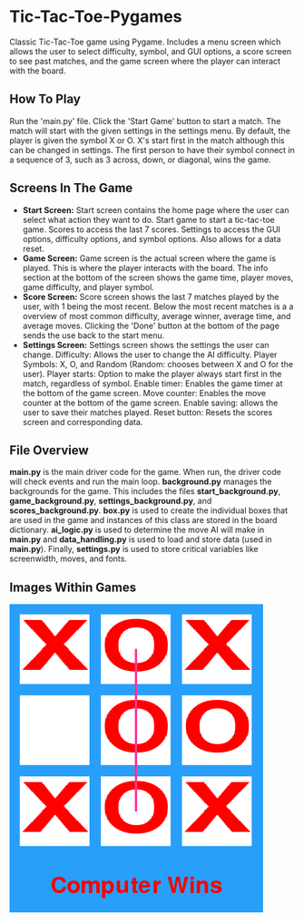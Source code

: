 # Tic-Tac-Toe-Pygames

Classic Tic-Tac-Toe game using Pygame. 
Includes a menu screen which allows the user to select difficulty, symbol, and GUI options, a score screen to see past matches, and the game screen where the player can interact with the board. 

## How To Play ##
Run the 'main.py' file. Click the 'Start Game' button to start a match. The match will start with the given settings in the settings menu. By default, the player is given the symbol X or O. X's start first in the match although this can be changed in settings. The first person to have their symbol connect in a sequence of 3, such as 3 across, down, or diagonal, wins the game. 

## Screens In The Game ##
- __Start Screen:__ Start screen contains the home page where the user can select what action they want to do. Start game to start a tic-tac-toe game. Scores to access the last 7 scores. Settings to access the GUI options, difficulty options, and symbol options. Also allows for a data reset. 
- __Game Screen:__ Game screen is the actual screen where the game is played. This is where the player interacts with the board. The info section at the bottom of the screen shows the game time, player moves, game difficulty, and player symbol. 
- __Score Screen:__ Score screen shows the last 7 matches played by the user, with 1 being the most recent. Below the most recent matches is a a overview of most common difficulty, average winner, average time, and average moves. Clicking the 'Done' button at the bottom of the page sends the use back to the start menu.
- __Settings Screen:__ Settings screen shows the settings the user can change. Difficulty: Allows the user to change the AI difficulty. Player Symbols: X, O, and Random (Random: chooses between X and O for the user). Player starts: Option to make the player always start first in the match, regardless of symbol. Enable timer: Enables the game timer at the bottom of the game screen. Move counter: Enables the move counter at the bottom of the game screen. Enable saving: allows the user to save their matches played. Reset button: Resets the scores screen and corresponding data. 

## File Overview ##
__main.py__ is the main driver code for the game. When run, the driver code will check events and run the main loop. __background.py__ manages the backgrounds for the game. This includes the files __start_background.py__, __game_background.py__, __settings_background.py__, and __scores_background.py__. __box.py__ is used to create the individual boxes that are used in the game and instances of this class are stored in the board dictionary. __ai_logic.py__ is used to determine the move AI will make in __main.py__ and __data_handling.py__ is used to load and store data (used in __main.py__). Finally, __settings.py__ is used to store critical variables like screenwidth, moves, and fonts. 

## Images Within Games ##
![Screenshot](/README%20Images/Game_Image_1.PNG)
